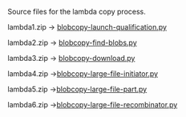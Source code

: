 Source files for the lambda copy process. 

lambda1.zip -> [blobcopy-launch-qualification.py](blobcopy-launch-qualification.py)

lambda2.zip -> [blobcopy-find-blobs.py](blobcopy-find-blobs.py)

lambda3.zip -> [blobcopy-download.py](blobcopy-download.py)

lambda4.zip ->[blobcopy-large-file-initiator.py](blobcopy-large-file-initiator.py)

lambda5.zip ->[blobcopy-large-file-part.py](blobcopy-large-file-part.py)

lambda6.zip ->[blobcopy-large-file-recombinator.py](blobcopy-large-file-recombinator.py)